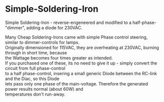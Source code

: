 # Simple-Soldering-Iron
Simple Soldering-Iron - reverse-engeneered and modified to a half-phase-"dimmer", adding a diode for 230VAC.

Many Cheap Soldering-Irons came with simple Phase control steering, similar to dimmer-controls for lamps.  
Originally dimensioned for 115VAC, they are overheating at 230VAC, burning through in short time, because  
the Wattage becomes four times greater as intended.  
If you purchased one of these, its no need to give it up - simply convert the circuit from full phase-control  
to a half phase-control, insering a small generic Diode between the RC-link and the Diac, so this Diode  
lets pass only one phase of the main-voltage. Therefore the generated power results normal (about 60W) and  
temperatures don't run-away.

